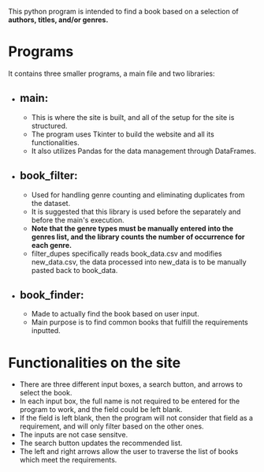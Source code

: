 This python program is intended to find a book based on a selection of **authors, titles, and/or genres.** <br/>

# Programs
It contains three smaller programs, a main file and two libraries:<br/>
- ## main:
  - This is where the site is built, and all of the setup for the site is structured.
  - The program uses Tkinter to build the website and all its functionalities.
  - It also utilizes Pandas for the data management through DataFrames.

- ## book_filter:
  - Used for handling genre counting and eliminating duplicates from the dataset.
  - It is suggested that this library is used before the separately and before the main's execution.
  - **Note that the genre types must be manually entered into the genres list, and the library counts the number of occurrence for each genre.**
  - filter_dupes specifically reads book_data.csv and modifies new_data.csv, the data processed into new_data is to be manually pasted back to book_data.

- ## book_finder:
  - Made to actually find the book based on user input.
  - Main purpose is to find common books that fulfill the requirements inputted.
 
# Functionalities on the site

* There are three different input boxes, a search button, and arrows to select the book.
* In each input box, the full name is not required to be entered for the program to work, and the field could be left blank.
* If the field is left blank, then the program will not consider that field as a requirement, and will only filter based on the other ones.
* The inputs are not case sensitve.
* The search button updates the recommended list.
* The left and right arrows allow the user to traverse the list of books which meet the requirements.
